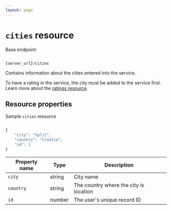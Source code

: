 ```yaml
---
layout: page
---
```


# `cities` resource

Base endpoint:

```shell

{server_url}/cities
```

Contains information about the cities entered into the service.

To have a rating in the service, the city must be added to
the service first. Learn more about the [ratings resource](ratings.md).

## Resource properties

Sample `cities` resource

```js

{
    "city": "Split",
    "country": "Croatia",
    "id": 1
}
```

| Property name | Type | Description |
| ------------- | ----------- | ----------- |
| `city` | string | City name |
| `country` | string | The country where the city is location |
| `id` | number | The user's unique record ID |

<!-- ## READ

* [Get all cities](users-get-all-users.md)
* [Get users by ID](users-get-user-by-id.md) -->
